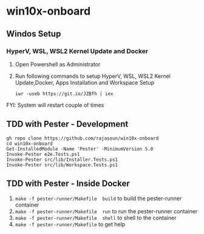 # win10x-onboard

## Windos Setup 

### HyperV, WSL, WSL2 Kernel Update and Docker

1. Open Powershell as Administrator 
1. Run following commands to setup HyperV, WSL, WSL2 Kernel Update,Docker, Apps Installation and Workspace Setup

    ```
    iwr -useb https://git.io/JZBfh | iex 
    ```
FYI: System will restart couple of times 

## TDD with Pester - Development

```
gh repo clone https://github.com/rajasoun/win10x-onboard
cd win10x-onboard
Get-InstalledModule -Name 'Pester' -MinimumVersion 5.0
Invoke-Pester e2e.Tests.ps1 
Invoke-Pester src/lib/Installer.Tests.ps1
Invoke-Pester src/lib/Workspace.Tests.ps1
```


## TDD with Pester - Inside Docker 

1. `make -f pester-runner/Makefile  build` to build the pester-runner container
1. `make -f pester-runner/Makefile  run` to run the pester-runner container
1. `make -f pester-runner/Makefile  shell` to shell to the container
1. `make -f pester-runner/Makefile` to get help